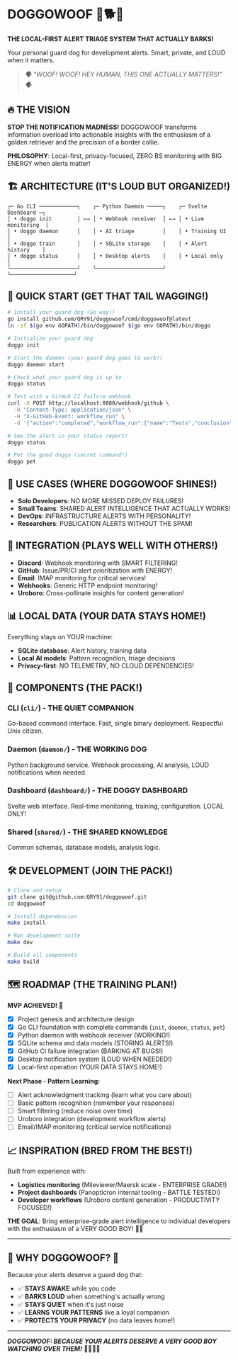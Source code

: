 # DOGGOWOOF 🚨🐕🚨

**THE LOCAL-FIRST ALERT TRIAGE SYSTEM THAT ACTUALLY BARKS!**

Your personal guard dog for development alerts. Smart, private, and LOUD when it matters.

> *🗣️ "WOOF! WOOF! HEY HUMAN, THIS ONE ACTUALLY MATTERS!" 🗣️*

## 🔥 THE VISION

**STOP THE NOTIFICATION MADNESS!** DOGGOWOOF transforms information overload into actionable insights with the enthusiasm of a golden retriever and the precision of a border collie.

**PHILOSOPHY**: Local-first, privacy-focused, ZERO BS monitoring with BIG ENERGY when alerts matter!

## 🏗️ ARCHITECTURE (IT'S LOUD BUT ORGANIZED!)

```
┌─ Go CLI ────────────┐    ┌─ Python Daemon ─────┐    ┌─ Svelte Dashboard ─┐
│ • doggo init        │ ←→ │ • Webhook receiver  │ ←→ │ • Live monitoring  │
│ • doggo daemon      │    │ • AI triage         │    │ • Training UI      │
│ • doggo train       │    │ • SQLite storage    │    │ • Alert history    │
│ • doggo status      │    │ • Desktop alerts    │    │ • Local only       │
└─────────────────────┘    └─────────────────────┘    └────────────────────┘
```

## 🚀 QUICK START (GET THAT TAIL WAGGING!)

```bash
# Install your guard dog (Go way!)
go install github.com/QRY91/doggowoof/cmd/doggowoof@latest
ln -sf $(go env GOPATH)/bin/doggowoof $(go env GOPATH)/bin/doggo

# Initialize your guard dog
doggo init

# Start the daemon (your guard dog goes to work!)
doggo daemon start

# Check what your guard dog is up to
doggo status

# Test with a GitHub CI failure webhook
curl -X POST http://localhost:8080/webhook/github \
  -H "Content-Type: application/json" \
  -H "X-GitHub-Event: workflow_run" \
  -d '{"action":"completed","workflow_run":{"name":"Tests","conclusion":"failure"},"repository":{"name":"your-repo"}}'

# See the alert in your status report!
doggo status

# Pet the good doggo (secret command!)
doggo pet
```

## 🎯 USE CASES (WHERE DOGGOWOOF SHINES!)

- **Solo Developers**: NO MORE MISSED DEPLOY FAILURES! 
- **Small Teams**: SHARED ALERT INTELLIGENCE THAT ACTUALLY WORKS!
- **DevOps**: INFRASTRUCTURE ALERTS WITH PERSONALITY!
- **Researchers**: PUBLICATION ALERTS WITHOUT THE SPAM!

## 🔧 INTEGRATION (PLAYS WELL WITH OTHERS!)

- **Discord**: Webhook monitoring with SMART FILTERING!
- **GitHub**: Issue/PR/CI alert prioritization with ENERGY!
- **Email**: IMAP monitoring for critical services!
- **Webhooks**: Generic HTTP endpoint monitoring!
- **Uroboro**: Cross-pollinate insights for content generation!

## 📊 LOCAL DATA (YOUR DATA STAYS HOME!)

Everything stays on YOUR machine:
- **SQLite database**: Alert history, training data
- **Local AI models**: Pattern recognition, triage decisions  
- **Privacy-first**: NO TELEMETRY, NO CLOUD DEPENDENCIES!

## 🎨 COMPONENTS (THE PACK!)

### CLI (`cli/`) - THE QUIET COMPANION
Go-based command interface. Fast, single binary deployment. Respectful Unix citizen.

### Daemon (`daemon/`) - THE WORKING DOG
Python background service. Webhook processing, AI analysis, LOUD notifications when needed.

### Dashboard (`dashboard/`) - THE DOGGY DASHBOARD  
Svelte web interface. Real-time monitoring, training, configuration. LOCAL ONLY!

### Shared (`shared/`) - THE SHARED KNOWLEDGE
Common schemas, database models, analysis logic.

## 🛠️ DEVELOPMENT (JOIN THE PACK!)

```bash
# Clone and setup
git clone git@github.com:QRY91/doggowoof.git
cd doggowoof

# Install dependencies
make install

# Run development suite  
make dev

# Build all components
make build
```

## 🗺️ ROADMAP (THE TRAINING PLAN!)

**MVP ACHIEVED! 🎉**
- [x] Project genesis and architecture design
- [x] Go CLI foundation with complete commands (`init`, `daemon`, `status`, `pet`)
- [x] Python daemon with webhook receiver (WORKING!)
- [x] SQLite schema and data models (STORING ALERTS!)
- [x] GitHub CI failure integration (BARKING AT BUGS!)
- [x] Desktop notification system (LOUD WHEN NEEDED!)
- [x] Local-first operation (YOUR DATA STAYS HOME!)

**Next Phase - Pattern Learning:**
- [ ] Alert acknowledgment tracking (learn what you care about)
- [ ] Basic pattern recognition (remember your responses)
- [ ] Smart filtering (reduce noise over time)
- [ ] Uroboro integration (development workflow alerts)
- [ ] Email/IMAP monitoring (critical service notifications)

## 📈 INSPIRATION (BRED FROM THE BEST!)

Built from experience with:
- **Logistics monitoring** (Mileviewer/Maersk scale - ENTERPRISE GRADE!)
- **Project dashboards** (Panopticron internal tooling - BATTLE TESTED!)
- **Developer workflows** (Uroboro content generation - PRODUCTIVITY FOCUSED!)

**THE GOAL**: Bring enterprise-grade alert intelligence to individual developers with the enthusiasm of a VERY GOOD BOY! 🐕‍🦺

---

## 🚨 WHY DOGGOWOOF? 🚨

Because your alerts deserve a guard dog that:
- ✅ **STAYS AWAKE** while you code
- ✅ **BARKS LOUD** when something's actually wrong  
- ✅ **STAYS QUIET** when it's just noise
- ✅ **LEARNS YOUR PATTERNS** like a loyal companion
- ✅ **PROTECTS YOUR PRIVACY** (no data leaves home!)

---

***DOGGOWOOF: BECAUSE YOUR ALERTS DESERVE A VERY GOOD BOY WATCHING OVER THEM!*** 🚨🐕‍🦺🚨 